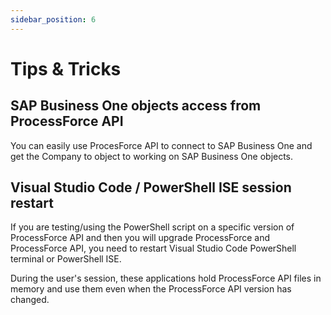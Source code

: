 ```yaml
---
sidebar_position: 6
---
```


# Tips & Tricks

## SAP Business One objects access from ProcessForce API

You can easily use ProcesForce API to connect to SAP Business One and get the Company to object to working on SAP Business One objects.

## Visual Studio Code / PowerShell ISE session restart

If you are testing/using the PowerShell script on a specific version of ProcessForce API and then you will upgrade ProcessForce and ProcessForce API, you need to restart Visual Studio Code PowerShell terminal or PowerShell ISE.

During the user's session, these applications hold ProcessForce API files in memory and use them even when the ProcessForce API version has changed.

